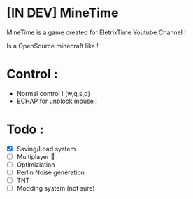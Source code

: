 # [IN DEV] MineTime

MineTime is a game created for EletrixTime Youtube Channel !

Is a OpenSource minecraft like !

# Control :
 - Normal control ! (w,q,s,d)
 - ECHAP for unblock mouse !

# Todo :

- [x] Saving/Load system
- [ ] Multiplayer 👀
- [ ] Optimiziation
- [ ] Perlin Noise génération
- [ ] TNT
- [ ] Modding system (not sure)  
